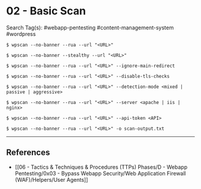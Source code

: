 # 02 - Basic Scan

Search Tag(s): #webapp-pentesting #content-management-system #wordpress

```
$ wpscan --no-banner --rua --url "<URL>"
```

```
$ wpscan --no-banner --stealthy --url "<URL>"
```

```
$ wpscan --no-banner --rua --url "<URL>" --ignore-main-redirect 
```

```
$ wpscan --no-banner --rua --url "<URL>" --disable-tls-checks
```

```
$ wpscan --no-banner --rua --url "<URL>" --detection-mode <mixed | passive | aggressive>
```

```
$ wpscan --no-banner --rua --url "<URL>" --server <apache | iis | nginx>
```

```
$ wpscan --no-banner --rua --url "<URL>" --api-token <API>
```

```
$ wpscan --no-banner --rua --url "<URL>" -o scan-output.txt
```

---
## References

- [[06 - Tactics & Techniques & Procedures (TTPs) Phases/D - Webapp Pentesting/0x03 - Bypass Webapp Security/Web Application Firewall (WAF)/Helpers/User Agents]]
